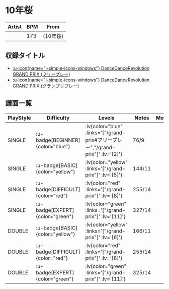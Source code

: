 # 10年桜

|Artist|BPM|From|
|------|---|----|
||173|(10年桜)|

## 収録タイトル

- [ :u-icon{name="i-simple-icons-windows"} DanceDanceRevolution GRAND PRIX (フリープレー)](/grand-prix#フリープレー)
- [ :u-icon{name="i-simple-icons-windows"} DanceDanceRevolution GRAND PRIX (グランプリプレー)](/grand-prix)

## 譜面一覧

|PlayStyle|Difficulty|Levels|Notes|Movie|
|---------|----------|------|-----|-----|
|SINGLE| :u-badge[BEGINNER]{color="blue"} | :lv{color="blue" :links='["/grand-prix#フリープレー","/grand-prix"]' :lv='[2]'} |76/9||
|SINGLE| :u-badge[BASIC]{color="yellow"} | :lv{color="yellow" :links='["/grand-prix"]' :lv='[5]'} |144/11||
|SINGLE| :u-badge[DIFFICULT]{color="red"} | :lv{color="red" :links='["/grand-prix"]' :lv='[8]'} |255/14||
|SINGLE| :u-badge[EXPERT]{color="green"} | :lv{color="green" :links='["/grand-prix"]' :lv='[11]'} |327/14||
|DOUBLE| :u-badge[BASIC]{color="yellow"} | :lv{color="yellow" :links='["/grand-prix"]' :lv='[6]'} |166/11||
|DOUBLE| :u-badge[DIFFICULT]{color="red"} | :lv{color="red" :links='["/grand-prix"]' :lv='[8]'} |255/14||
|DOUBLE| :u-badge[EXPERT]{color="green"} | :lv{color="green" :links='["/grand-prix"]' :lv='[11]'} |325/14||
